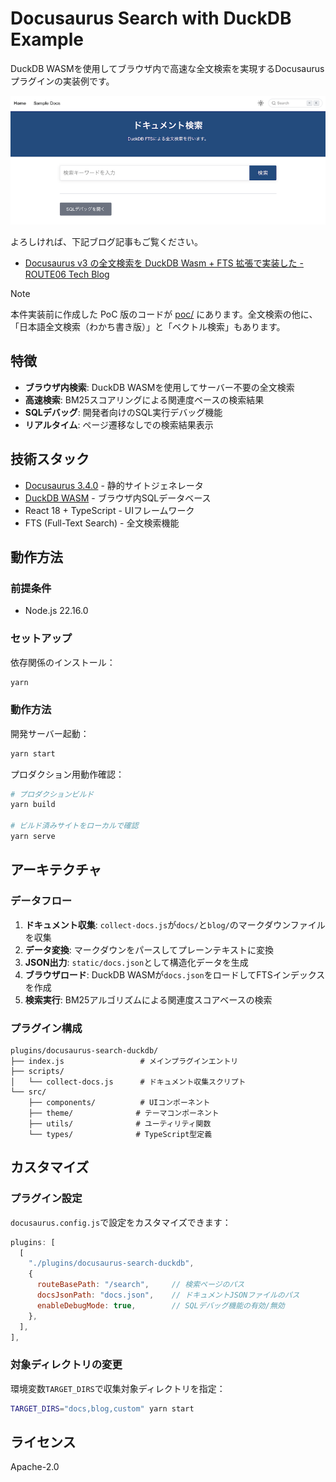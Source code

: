 # Docusaurus Search with DuckDB Example

DuckDB WASMを使用してブラウザ内で高速な全文検索を実現するDocusaurusプラグインの実装例です。

<picture>
  <source media="(prefers-color-scheme: dark)" srcset="screenshot-dark.png" />
  <source media="(prefers-color-scheme: light)" srcset="screenshot-light.png" />
  <img alt="スクリーンショット" src="screenshot-light.png" />
</picture>

よろしければ、下記ブログ記事もご覧ください。

* [Docusaurus v3 の全文検索を DuckDB Wasm \+ FTS 拡張で実装した \- ROUTE06 Tech Blog](https://tech.route06.co.jp/entry/2025/06/04/170000)

> [!NOTE]
> 本件実装前に作成した PoC 版のコードが [poc/](./poc/) にあります。全文検索の他に、「日本語全文検索（わかち書き版）」と「ベクトル検索」もあります。

## 特徴

- **ブラウザ内検索**: DuckDB WASMを使用してサーバー不要の全文検索
- **高速検索**: BM25スコアリングによる関連度ベースの検索結果
- **SQLデバッグ**: 開発者向けのSQL実行デバッグ機能
- **リアルタイム**: ページ遷移なしでの検索結果表示

## 技術スタック

- [Docusaurus 3.4.0](https://docusaurus.io/) - 静的サイトジェネレータ
- [DuckDB WASM](https://duckdb.org/docs/api/wasm/overview.html) - ブラウザ内SQLデータベース
- React 18 + TypeScript - UIフレームワーク
- FTS (Full-Text Search) - 全文検索機能

## 動作方法

### 前提条件

- Node.js 22.16.0

### セットアップ

依存関係のインストール：

```bash
yarn
```

### 動作方法

開発サーバー起動：

```bash
yarn start
```

プロダクション用動作確認：

```bash
# プロダクションビルド
yarn build

# ビルド済みサイトをローカルで確認
yarn serve
```

## アーキテクチャ

### データフロー

1. **ドキュメント収集**: `collect-docs.js`が`docs/`と`blog/`のマークダウンファイルを収集
2. **データ変換**: マークダウンをパースしてプレーンテキストに変換
3. **JSON出力**: `static/docs.json`として構造化データを生成
4. **ブラウザロード**: DuckDB WASMが`docs.json`をロードしてFTSインデックスを作成
5. **検索実行**: BM25アルゴリズムによる関連度スコアベースの検索

### プラグイン構成

```
plugins/docusaurus-search-duckdb/
├── index.js                 # メインプラグインエントリ
├── scripts/
│   └── collect-docs.js      # ドキュメント収集スクリプト
└── src/
    ├── components/          # UIコンポーネント
    ├── theme/              # テーマコンポーネント
    ├── utils/              # ユーティリティ関数
    └── types/              # TypeScript型定義
```

## カスタマイズ

### プラグイン設定

`docusaurus.config.js`で設定をカスタマイズできます：

```javascript
plugins: [
  [
    "./plugins/docusaurus-search-duckdb",
    {
      routeBasePath: "/search",     // 検索ページのパス
      docsJsonPath: "docs.json",    // ドキュメントJSONファイルのパス
      enableDebugMode: true,        // SQLデバッグ機能の有効/無効
    },
  ],
],
```

### 対象ディレクトリの変更

環境変数`TARGET_DIRS`で収集対象ディレクトリを指定：

```bash
TARGET_DIRS="docs,blog,custom" yarn start
```

## ライセンス

Apache-2.0
